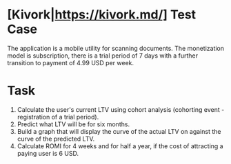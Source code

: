 # [Kivork|https://kivork.md/] Test Case

The application is a mobile utility for scanning documents. The monetization model is subscription, there is a trial period of 7 days with a further transition to payment of 4.99 USD per week.

# Task

1. Calculate the user's current LTV using cohort analysis (cohorting event - registration of a trial period).
2. Predict what LTV will be for six months.
3. Build a graph that will display the curve of the actual LTV on against the curve of the predicted LTV.
4. Calculate ROMI for 4 weeks and for half a year, if the cost of attracting a paying user is 6 USD.
